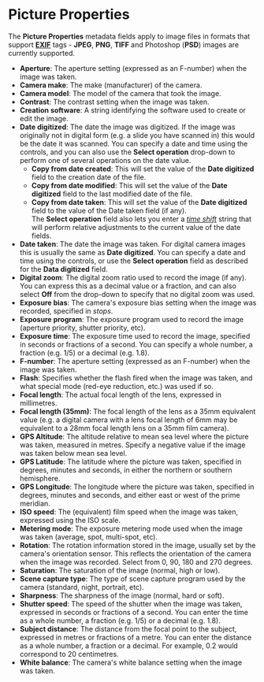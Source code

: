 # Picture Properties

The **Picture Properties** metadata fields apply to image files in formats that support **[EXIF](http://en.wikipedia.org/wiki/EXIF)** tags - **JPEG**, **PNG**, **TIFF** and Photoshop (**PSD**) images are currently supported.

- **Aperture**: The aperture setting (expressed as an F-number) when the image was taken.
- **Camera make**: The make (manufacturer) of the camera.
- **Camera model**: The model of the camera that took the image.
- **Contrast**: The contrast setting when the image was taken.
- **Creation software**: A string identifying the software used to create or edit the image.
- **Date digitized**: The date the image was digitized. If the image was originally not in digital form (e.g. a slide you have scanned in) this would be the date it was scanned. You can specify a date and time using the controls, and you can also use the **Select operation** drop-down to perform one of several operations on the date value.        
  - **Copy from date created**: This will set the value of the **Date digitized** field to the creation date of the file.
  - **Copy from date modified**: This will set the value of the **Date digitized** field to the last modified date of the file.
  - **Copy from date taken**: This will set the value of the **Date digitized** field to the value of the Date taken field (if any).  
    The **Select operation** field also lets you enter a *[time shift](time_shifting.md)* string that will perform relative adjustments to the current value of the date fields.
- **Date taken**: The date the image was taken. For digital camera images this is usually the same as **Date digitized**. You can specify a date and time using the controls, or use the **Select operation** field as described for the **Data digitized** field.
- **Digital zoom**: The digital zoom ratio used to record the image (if any). You can express this as a decimal value or a fraction, and can also select **Off** from the drop-down to specify that no digital zoom was used.
- **Exposure bias**: The camera's exposure bias setting when the image was recorded, specified in *stops*.
- **Exposure program**: The exposure program used to record the image (aperture priority, shutter priority, etc).
- **Exposure time**: The exposure time used to record the image, specified in seconds or fractions of a second. You can specify a whole number, a fraction (e.g. 1/5) or a decimal (e.g. 1.8).
- **F-number**: The aperture setting (expressed as an F-number) when the image was taken.
- **Flash**: Specifies whether the flash fired when the image was taken, and what special mode (red-eye reduction, etc.) was used if so.
- **Focal length**: The actual focal length of the lens, expressed in millimetres.
- **Focal length (35mm)**: The focal length of the lens as a 35mm equivalent value (e.g. a digital camera with a lens focal length of 6mm may be equivalent to a 28mm focal length lens on a 35mm film camera).
- **GPS Altitude**: The altitude relative to mean sea level where the picture was taken, measured in metres. Specify a negative value if the image was taken below mean sea level.
- **GPS Latitude**: The latitude where the picture was taken, specified in degrees, minutes and seconds, in either the northern or southern hemisphere.
- **GPS Longitude**: The longitude where the picture was taken, specified in degrees, minutes and seconds, and either east or west of the prime meridian.
- **ISO speed**: The (equivalent) film speed when the image was taken, expressed using the ISO scale.
- **Metering mode**: The exposure metering mode used when the image was taken (average, spot, multi-spot, etc).
- **Rotation**: The rotation information stored in the image, usually set by the camera's orientation sensor. This reflects the orientation of the camera when the image was recorded. Select from 0, 90, 180 and 270 degrees.
- **Saturation**: The saturation of the image (normal, high or low).
- **Scene capture type**: The type of scene capture program used by the camera (standard, night, portrait, etc).
- **Sharpness**: The sharpness of the image (normal, hard or soft).
- **Shutter speed**: The speed of the shutter when the image was taken, expressed in seconds or fractions of a second. You can enter the time as a whole number, a fraction (e.g. 1/5) or a decimal (e.g. 1.8).
- **Subject distance**: The distance from the focal point to the subject, expressed in metres or fractions of a metre. You can enter the distance as a whole number, a fraction or a decimal. For example, 0.2 would correspond to 20 centimetres.
- **White balance**: The camera's white balance setting when the image was taken.

 

